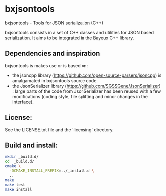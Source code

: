 # bxjsontools

bxjsontools - Tools for JSON serialization (C++)

bxjsontools consists in a set of C++ classes and utilities
for JSON based serialization.  It aims to be integrated in
the Bayeux C++ library.

## Dependencies and inspiration

bxjsontools  is makes  use  or  is based  on:
* the jsoncpp library (https://github.com/open-source-parsers/jsoncpp)
is amalgamated in bxjsontools source code.
* the                      JsonSerializer                      library
  (https://github.com/SGSSGene/JsonSerializer)  : large  parts of  the
  code from  JsonSerializer has been  reused with a  few modifications
  (coding style, file splitting and minor changes in the interface).


## License:

See the LICENSE.txt file and the 'licensing' directory.


## Build and install:

```sh
mkdir _build.d/
cd  _build.d/
cmake \
  -DCMAKE_INSTALL_PREFIX=../_install.d \
  ..
make
make test
make install
```
